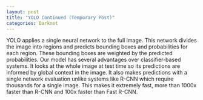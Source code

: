 ```yaml
---
layout: post
title: "YOLO Continued (Temporary Post)"
categories: Darknet
---
```


YOLO applies a single neural network to the full image. This network divides the image into regions and predicts bounding boxes and probabilities for each region. These bounding boxes are weighted by the predicted probabilities.
Our model has several advantages over classifier-based systems. It looks at the whole image at test time so its predictions are informed by global context in the image. It also makes predictions with a single network evaluation unlike systems like R-CNN which require thousands for a single image. This makes it extremely fast, more than 1000x faster than R-CNN and 100x faster than Fast R-CNN.

